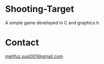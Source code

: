 Shooting-Target
===============

A simple game developed in C and graphics.h

Contact
=======
mahfuz.sust001@gmail.com
